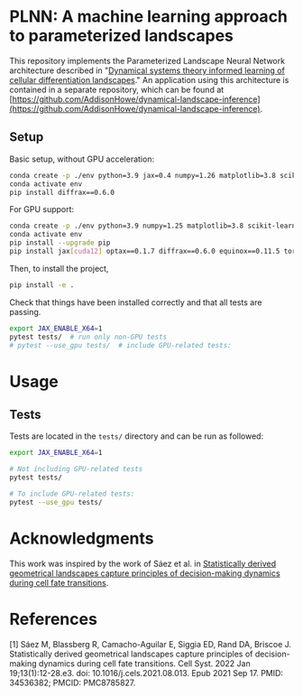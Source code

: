 # PLNN: A machine learning approach to parameterized landscapes

This repository implements the Parameterized Landscape Neural Network architecture described in "[Dynamical systems theory informed learning of cellular differentiation landscapes](https://www.biorxiv.org/content/10.1101/2024.09.21.614191v1)."
An application using this architecture is contained in a separate repository, which can be found at [https://github.com/AddisonHowe/dynamical-landscape-inference](https://github.com/AddisonHowe/dynamical-landscape-inference).


## Setup
Basic setup, without GPU acceleration:
```bash
conda create -p ./env python=3.9 jax=0.4 numpy=1.26 matplotlib=3.8 scikit-learn=1.5 pytorch=2.0 torchvision equinox=0.11 optax=0.1 tqdm ipykernel pytest
conda activate env
pip install diffrax==0.6.0
```

For GPU support:
```bash
conda create -p ./env python=3.9 numpy=1.25 matplotlib=3.8 scikit-learn=1.5 pytest=7.4 cuda-compat=12.4 tqdm ipykernel ipywidgets --yes
conda activate env
pip install --upgrade pip
pip install jax[cuda12] optax==0.1.7 diffrax==0.6.0 equinox==0.11.5 torch==2.0.1 torchvision torchaudio
```

Then, to install the project,
```bash
pip install -e .
```

Check that things have been installed correctly and that all tests are passing.
```bash
export JAX_ENABLE_X64=1
pytest tests/  # run only non-GPU tests
# pytest --use_gpu tests/  # include GPU-related tests:
```


# Usage

## Tests

Tests are located in the `tests/` directory and can be run as followed:

```bash
export JAX_ENABLE_X64=1

# Not including GPU-related tests
pytest tests/

# To include GPU-related tests:
pytest --use_gpu tests/
```


# Acknowledgments
This work was inspired by the work of Sáez et al. in [Statistically derived geometrical landscapes capture principles of decision-making dynamics during cell fate transitions](https://pubmed.ncbi.nlm.nih.gov/34536382/).


# References
[1] Sáez M, Blassberg R, Camacho-Aguilar E, Siggia ED, Rand DA, Briscoe J. Statistically derived geometrical landscapes capture principles of decision-making dynamics during cell fate transitions. Cell Syst. 2022 Jan 19;13(1):12-28.e3. doi: 10.1016/j.cels.2021.08.013. Epub 2021 Sep 17. PMID: 34536382; PMCID: PMC8785827.
